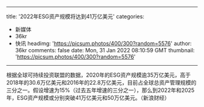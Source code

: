 
---
title: '2022年ESG资产规模将达到41万亿美元'
categories: 
 - 新媒体
 - 36kr
 - 快讯
headimg: 'https://picsum.photos/400/300?random=5576'
author: 36kr
comments: false
date: Mon, 31 Jan 2022 08:10:59 GMT
thumbnail: 'https://picsum.photos/400/300?random=5576'
---

<div>   
根据全球可持续投资联盟的数据，2020年的ESG资产规模逾35万亿美元，高于2018年的30.6万亿美元和2016年的22.8万亿美元，目前占全球总资产管理规模的三分之一。假设增速为15%（过去五年增速的三分之一），那么到2022年和2025年，ESG资产规模或分别突破41万亿美元和50万亿美元。（新浪财经）  
</div>
            